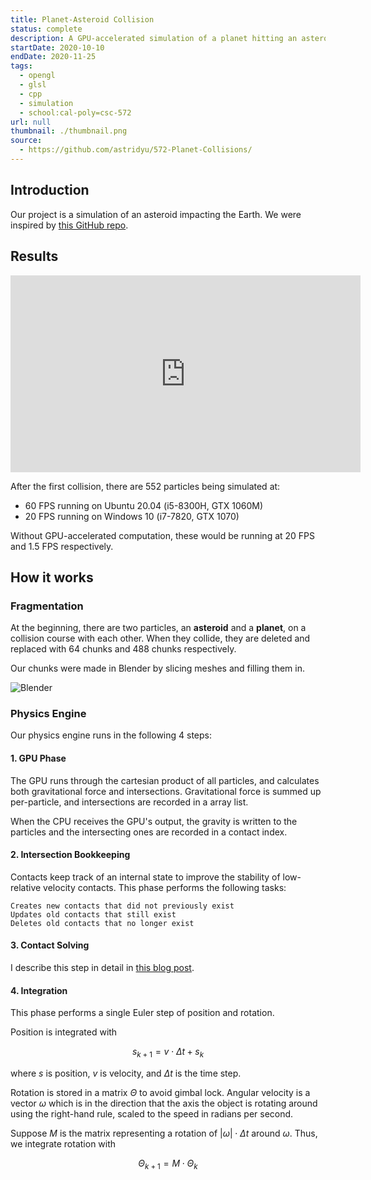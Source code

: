 ```yaml
---
title: Planet-Asteroid Collision
status: complete
description: A GPU-accelerated simulation of a planet hitting an asteroid
startDate: 2020-10-10
endDate: 2020-11-25
tags:
  - opengl
  - glsl
  - cpp
  - simulation
  - school:cal-poly=csc-572
url: null
thumbnail: ./thumbnail.png
source:
  - https://github.com/astridyu/572-Planet-Collisions/
---
```


## Introduction

Our project is a simulation of an asteroid impacting the Earth. We were inspired
by [this GitHub repo](https://github.com/mikkel92/Planet-asteroid-interaction).

## Results

<iframe width="560" height="315" src="https://www.youtube.com/embed/4lHT7ixTdS0" frameborder="0" allow="accelerometer; autoplay; clipboard-write; encrypted-media; gyroscope; picture-in-picture" allowfullscreen></iframe>

After the first collision, there are 552 particles being simulated at:

- 60 FPS running on Ubuntu 20.04 (i5-8300H, GTX 1060M)
- 20 FPS running on Windows 10 (i7-7820, GTX 1070)

Without GPU-accelerated computation, these would be running at 20 FPS and 1.5
FPS respectively.

## How it works

### Fragmentation

At the beginning, there are two particles, an **asteroid** and a **planet**, on
a collision course with each other. When they collide, they are deleted and
replaced with 64 chunks and 488 chunks respectively.

Our chunks were made in Blender by slicing meshes and filling them in.

![Blender](https://i.imgur.com/OtPyYSc.png)

### Physics Engine

Our physics engine runs in the following 4 steps:

#### 1. GPU Phase

The GPU runs through the cartesian product of all particles, and calculates both
gravitational force and intersections. Gravitational force is summed up
per-particle, and intersections are recorded in a array list.

When the CPU receives the GPU's output, the gravity is written to the particles
and the intersecting ones are recorded in a contact index.

#### 2. Intersection Bookkeeping

Contacts keep track of an internal state to improve the stability of
low-relative velocity contacts. This phase performs the following tasks:

    Creates new contacts that did not previously exist
    Updates old contacts that still exist
    Deletes old contacts that no longer exist

#### 3. Contact Solving

I describe this step in detail in
[this blog post](https://astrid.tech/2020/11/22/0/n-body-collision).

#### 4. Integration

This phase performs a single Euler step of position and rotation.

Position is integrated with

$$s_{k+1} = v \cdot \Delta t + s_k$$

where $s$ is position, $v$ is velocity, and $\Delta t$ is the time step.

Rotation is stored in a matrix $\Theta$ to avoid gimbal lock. Angular velocity
is a vector $\omega$ which is in the direction that the axis the object is
rotating around using the right-hand rule, scaled to the speed in radians per
second.

Suppose $M$ is the matrix representing a rotation of $|\omega|\cdot \Delta t$
around $\omega$. Thus, we integrate rotation with

$$\Theta_{k+1} = M \cdot \Theta_k$$
